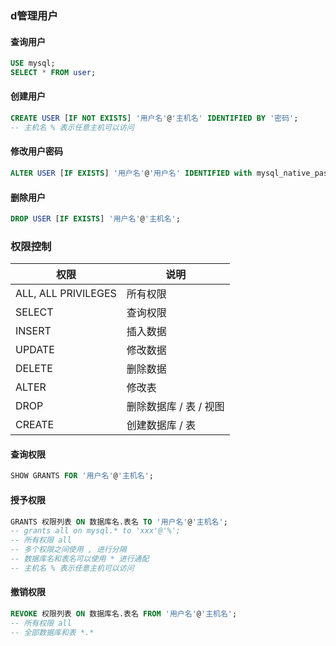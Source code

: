 ### d管理用户

#### 查询用户

```sql
USE mysql;
SELECT * FROM user;
```

#### 创建用户

```sql
CREATE USER [IF NOT EXISTS] '用户名'@'主机名' IDENTIFIED BY '密码';
-- 主机名 % 表示任意主机可以访问
```

#### 修改用户密码

```sql
ALTER USER [IF EXISTS] '用户名'@'用户名' IDENTIFIED with mysql_native_password BY '新密码';
```

#### 删除用户

```sql
DROP USER [IF EXISTS] '用户名'@'主机名';
```

### 权限控制

| 权限                | 说明                   |
| ------------------- | ---------------------- |
| ALL, ALL PRIVILEGES | 所有权限               |
| SELECT              | 查询权限               |
| INSERT              | 插入数据               |
| UPDATE              | 修改数据               |
| DELETE              | 删除数据               |
| ALTER               | 修改表                 |
| DROP                | 删除数据库 / 表 / 视图 |
| CREATE              | 创建数据库 / 表        |

#### 查询权限

```sql
SHOW GRANTS FOR '用户名'@'主机名';
```

#### 授予权限

```sql
GRANTS 权限列表 ON 数据库名.表名 TO '用户名'@'主机名';
-- grants all on mysql.* to 'xxx'@'%';
-- 所有权限 all
-- 多个权限之间使用 , 进行分隔
-- 数据库名和表名可以使用 * 进行通配
-- 主机名 % 表示任意主机可以访问
```

#### 撤销权限

```sql
REVOKE 权限列表 ON 数据库名.表名 FROM '用户名'@'主机名';
-- 所有权限 all
-- 全部数据库和表 *.*
```
